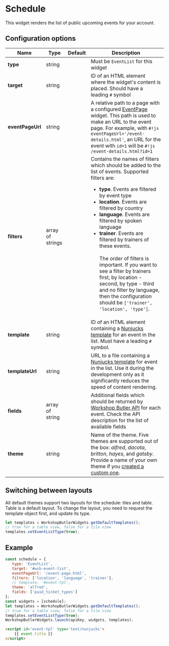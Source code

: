 # Schedule

This widget renders the list of public upcoming events for your account.

## Configuration options

| Name | Type | Default | Description |
|------|------|---------|-------------|
| **type** | string | | Must be `EventList` for this widget |
| **target** | string | | ID of an HTML element where the widget's content is placed. Should have a leading `#` symbol |
| **eventPageUrl** | string | | A relative path to a page with a configured [EventPage](event-page.md) widget. This path is used to make an URL to the event page. For example, with `#!js eventPageUrl='/event-details.html'`, an URL for the event with `id=1` will be `#!js /event-details.html?id=1`
| **filters** | array of strings | | Contains the names of filters which should be added to the list of events. Supported filters are: <br> <ul><li>**type**. Events are filtered by event type</li><li>**location**. Events are filtered by country</li><li>**language**. Events are filtered by spoken language</li><li>**trainer**. Events are filtered by trainers of these events.</li><br>The order of filters is important. If you want to see a filter by trainers first, by location - second, by type - third and no filter by language, then the configuration should be `['trainer', 'location', 'type']`. |
| **template** | string || ID of an HTML element containing a [Nunjucks template](https://mozilla.github.io/nunjucks/) for an event in the list. Must have a leading `#` symbol. |
| **templateUrl** | string || URL to a file containing a [Nunjucks template](https://mozilla.github.io/nunjucks/) for event in the list. Use it during the development only as it significantly reduces the speed of content rendering. |
| **fields** | array of string || Additional fields which should be returned by [Workshop Butler API](https://support.workshopbutler.com/api) for each event. Check the API description for the list of available fields |
| **theme** | string || Name of the theme. Five themes are supported out of the box: *alfred*, *dacota*, *britton*, *hayes*, and *gatsby*. Provide a name of your own theme if you [created a custom one](../../themes/custom-theme.md). |

## Switching between layouts
All default themes support two layouts for the schedule: tiles and table. Table is a default
layout. To change the layout, you need to request the template object first, and update its type.

```js
let templates = WorkshopButlerWidgets.getDefaultTemplates();
// true for a table view, false for a tile view
templates.setEventListType(true);
```

## Example

```javascript
const schedule = {
   type: 'EventList',
   target: '#wsb-event-list',
   eventPageUrl: '/event-page.html',
   filters: ['location', 'language', 'trainer'],
   // template: '#event-tpl',
   theme: 'alfred',
   fields: ['paid_ticket_types']
};
const widgets = [schedule];
let templates = WorkshopButlerWidgets.getDefaultTemplates();
// true for a table view, false for a tile view
templates.setEventListType(true);
WorkshopButlerWidgets.launch(apiKey, widgets, templates);
```

```html
<script id='event-tpl' type='text/nunjucks'>
	{{ event.title }}
</script>
```
